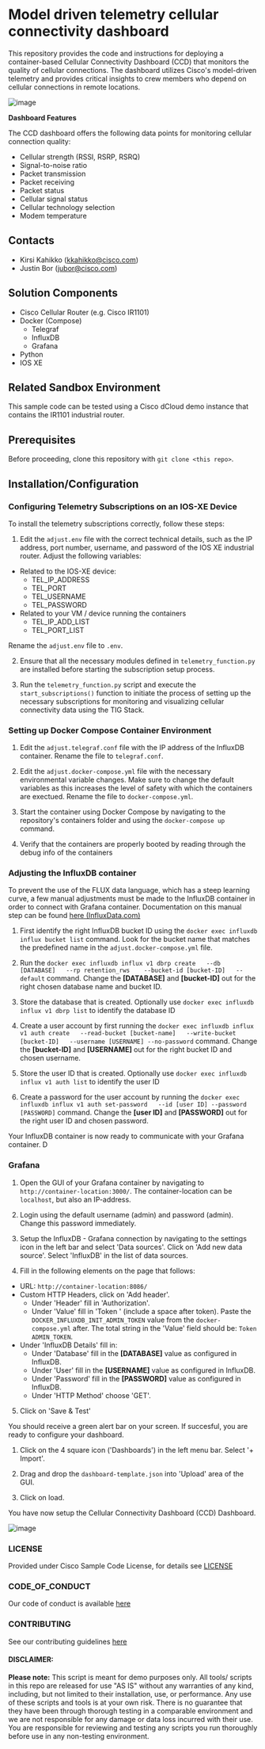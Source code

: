 # Model driven telemetry cellular connectivity dashboard
This repository provides the code and instructions for deploying a container-based Cellular Connectivity Dashboard (CCD) that monitors the quality of cellular connections. The dashboard utilizes Cisco's model-driven telemetry and provides critical insights to crew members who depend on cellular connections in remote locations.

![image](https://wwwin-github.cisco.com/gve/gve_devnet_model_driven_telemetry_cellular_connectivity_dashboard/blob/master/IMAGES/ccd%20-%20overview.png)

**Dashboard Features**

The CCD dashboard offers the following data points for monitoring cellular connection quality:

  * Cellular strength (RSSI, RSRP, RSRQ)
  * Signal-to-noise ratio
  * Packet transmission
  * Packet receiving
  * Packet status
  * Cellular signal status
  * Cellular technology selection
  * Modem temperature

## Contacts
* Kirsi Kahikko (kkahikko@cisco.com)
* Justin Bor (jubor@cisco.com)

## Solution Components
  * Cisco Cellular Router (e.g. Cisco IR1101)
  * Docker (Compose)
    * Telegraf
    * InfluxDB
    * Grafana
  * Python
  * IOS XE

## Related Sandbox Environment
This sample code can be tested using a Cisco dCloud demo instance that contains the IR1101 industrial router.

## Prerequisites
Before proceeding, clone this repository with `git clone <this repo>`.

## Installation/Configuration

### Configuring Telemetry Subscriptions on an IOS-XE Device

To install the telemetry subscriptions correctly, follow these steps:

1. Edit the `adjust.env` file with the correct technical details, such as the IP address, port number, username, and password of the IOS XE industrial router. Adjust the following variables:

  * Related to the IOS-XE device:
    * TEL_IP_ADDRESS
    * TEL_PORT
    * TEL_USERNAME
    * TEL_PASSWORD
  * Related to your VM / device running the containers
    * TEL_IP_ADD_LIST
    * TEL_PORT_LIST

Rename the `adjust.env` file to `.env`.

2. Ensure that all the necessary modules defined in `telemetry_function.py` are installed before starting the subscription setup process.

3. Run the `telemetry_function.py` script and execute the `start_subscriptions()` function to initiate the process of setting up the necessary subscriptions for monitoring and visualizing cellular connectivity data using the TIG Stack.

### Setting up Docker Compose Container Environment

1. Edit the `adjust.telegraf.conf` file with the IP address of the InfluxDB container. Rename the file to `telegraf.conf`.

2. Edit the `adjust.docker-compose.yml` file with the necessary environmental variable changes. Make sure to change the default variables as this increases the level of safety with which the containers are exectued. Rename the file to `docker-compose.yml`.

3. Start the container using Docker Compose by navigating to the repository's containers folder and using the `docker-compose up` command.

4. Verify that the containers are properly booted by reading through the debug info of the containers

### Adjusting the InfluxDB container

To prevent the use of the FLUX data language, which has a steep learning curve, a few manual adjustments must be made to the InfluxDB container in order to connect with Grafana container. Documentation on this manual step can be found [here (InfluxData.com)](https://docs.influxdata.com/influxdb/v1.8/tools/grafana/)

1. First identify the right InfluxDB bucket ID using the `docker exec influxdb influx bucket list` command. Look for the bucket name that matches the predefined name in the `adjust.docker-compose.yml` file.

2. Run the `docker exec influxdb influx v1 dbrp create   --db [DATABASE]   --rp retention_rws    --bucket-id [bucket-ID]   --default` command. Change the **[DATABASE]** and **[bucket-ID]** out for the right chosen database name and bucket ID.

3. Store the database that is created. Optionally use `docker exec influxdb influx v1 dbrp list` to identify the database ID

4. Create a user account by first running the `docker exec influxdb influx v1 auth create   --read-bucket [bucket-name]   --write-bucket [bucket-ID]   --username [USERNAME] --no-password` command. Change the **[bucket-ID]** and **[USERNAME]** out for the right bucket ID and chosen username.

5. Store the user ID that is created. Optionally use `docker exec influxdb influx v1 auth list` to identify the user ID

6. Create a password for the user account by running the `docker exec influxdb influx v1 auth set-password   --id [user ID] --password [PASSWORD]` command. Change the **[user ID]** and **[PASSWORD]** out for the right user ID and chosen password.

Your InfluxDB container is now ready to communicate with your Grafana container. D

### Grafana

1. Open the GUI of your Grafana container by navigating to `http://container-location:3000/`. The container-location can be `localhost`, but also an IP-address. 

2. Login using the default username (admin) and password (admin). Change this password immediately.

3. Setup the InfluxDB - Grafana connection by navigating to the settings icon in the left bar and select 'Data sources'. Click on 'Add new data source'. Select 'InfluxDB' in the list of data sources.

4. Fill in the following elements on the page that follows:
  * URL: `http://container-location:8086/`
  * Custom HTTP Headers, click on 'Add header'. 
    * Under 'Header' fill in 'Authorization'. 
    * Under 'Value' fill in 'Token ' (include a space after token). Paste the `DOCKER_INFLUXDB_INIT_ADMIN_TOKEN` value from the `docker-compose.yml` after. The total string in the 'Value' field should be: `Token ADMIN_TOKEN`.
  * Under 'InfluxDB Details' fill in:
    * Under 'Database' fill in the **[DATABASE]** value as configured in InfluxDB.
    * Under 'User' fill in the **[USERNAME]** value as configured in InfluxDB.
    * Under 'Password' fill in the **[PASSWORD]** value as configured in InfluxDB.
    * Under 'HTTP Method' choose 'GET'.

5. Click on 'Save & Test'

You should receive a green alert bar on your screen. If succesful, you are ready to configure your dashboard.

1. Click on the 4 square icon ('Dashboards') in the left menu bar. Select '+ Import'. 

2. Drag and drop the `dashboard-template.json` into 'Upload' area of the GUI. 

3. Click on load.

You have now setup the Cellular Connectivity Dashboard (CCD) Dashboard.

![image](https://wwwin-github.cisco.com/gve/gve_devnet_model_driven_telemetry_cellular_connectivity_dashboard/blob/master/IMAGES/dashboard-screenshot.png)

### LICENSE

Provided under Cisco Sample Code License, for details see [LICENSE](LICENSE.md)

### CODE_OF_CONDUCT

Our code of conduct is available [here](CODE_OF_CONDUCT.md)

### CONTRIBUTING

See our contributing guidelines [here](CONTRIBUTING.md)

#### DISCLAIMER:
<b>Please note:</b> This script is meant for demo purposes only. All tools/ scripts in this repo are released for use "AS IS" without any warranties of any kind, including, but not limited to their installation, use, or performance. Any use of these scripts and tools is at your own risk. There is no guarantee that they have been through thorough testing in a comparable environment and we are not responsible for any damage or data loss incurred with their use.
You are responsible for reviewing and testing any scripts you run thoroughly before use in any non-testing environment.
